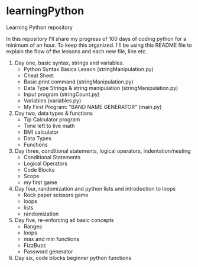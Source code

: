 # learningPython

Learning Python repository

In this repository I'll share my progress of 100 days of coding python for a minimum of an hour. To keep this organized. I'll be using this README file to explain the flow of the lessons and each new file, line etc.

1.  Day one, basic syntax, strings and variables.
    - Python Syntax Basics Lesson (stringManipulation.py)
    - Cheat Sheet
    - Basic print command (stringManipulation.py)
    - Data Type Strings & string manipulation (stringManipulation.py)
    - Input program (stringCount.py)
    - Variables (variables.py)
    - My First Program: "BAND NAME GENERATOR" (main.py)
2.  Day two, data types & functions
    - Tip Calculator program
    - Time left to live math
    - BMI calculator
    - Data Types
    - Functions
3.  Day three, conditional statements, logical operators, indentation/nesting
    - Conditional Statements
    - Logical Operators
    - Code Blocks
    - Scope
    - my first game
4.  Day four, randomization and python lists and introduction to loops
    - Rock paper scissors game
    - loops
    - lists
    - randomization
5.  Day five, re-enforcing all basic concepts
    - Ranges
    - loops
    - max and min functions
    - FizzBuzz
    - Password generator
6.  Day six, code blocks beginner python functions
